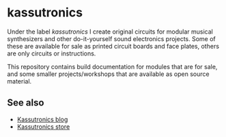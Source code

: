 # kassutronics
Under the label _kassutronics_ I create original circuits for modular musical synthesizers and other do-it-yourself sound electronics projects. Some of these are available for sale as printed circuit boards and face plates, others are only circuits or instructions.

This repository contains build documentation for modules that are for sale, and some smaller projects/workshops that are available as open source material.

## See also
- [Kassutronics blog](https://kassu2000.blogspot.com)
- [Kassutronics store](https://store.kassutronics.net)